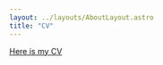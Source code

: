 ```yaml
---
layout: ../layouts/AboutLayout.astro
title: "CV"
---
```

<a href="/CV_Elouan_Gardes.pdf" alt="CV" target="_blank">Here is my CV</a>